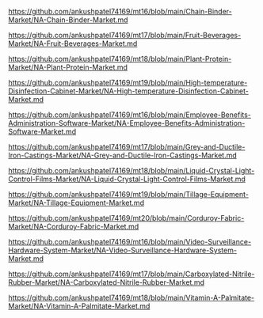 <p><a href="https://github.com/ankushpatel74169/mt16/blob/main/Chain-Binder-Market/NA-Chain-Binder-Market.md">https://github.com/ankushpatel74169/mt16/blob/main/Chain-Binder-Market/NA-Chain-Binder-Market.md</a></p><p><a href="https://github.com/ankushpatel74169/mt17/blob/main/Fruit-Beverages-Market/NA-Fruit-Beverages-Market.md">https://github.com/ankushpatel74169/mt17/blob/main/Fruit-Beverages-Market/NA-Fruit-Beverages-Market.md</a></p><p><a href="https://github.com/ankushpatel74169/mt18/blob/main/Plant-Protein-Market/NA-Plant-Protein-Market.md">https://github.com/ankushpatel74169/mt18/blob/main/Plant-Protein-Market/NA-Plant-Protein-Market.md</a></p><p><a href="https://github.com/ankushpatel74169/mt19/blob/main/High-temperature-Disinfection-Cabinet-Market/NA-High-temperature-Disinfection-Cabinet-Market.md">https://github.com/ankushpatel74169/mt19/blob/main/High-temperature-Disinfection-Cabinet-Market/NA-High-temperature-Disinfection-Cabinet-Market.md</a></p><p><a href="https://github.com/ankushpatel74169/mt16/blob/main/Employee-Benefits-Administration-Software-Market/NA-Employee-Benefits-Administration-Software-Market.md">https://github.com/ankushpatel74169/mt16/blob/main/Employee-Benefits-Administration-Software-Market/NA-Employee-Benefits-Administration-Software-Market.md</a></p><p><a href="https://github.com/ankushpatel74169/mt17/blob/main/Grey-and-Ductile-Iron-Castings-Market/NA-Grey-and-Ductile-Iron-Castings-Market.md">https://github.com/ankushpatel74169/mt17/blob/main/Grey-and-Ductile-Iron-Castings-Market/NA-Grey-and-Ductile-Iron-Castings-Market.md</a></p><p><a href="https://github.com/ankushpatel74169/mt18/blob/main/Liquid-Crystal-Light-Control-Films-Market/NA-Liquid-Crystal-Light-Control-Films-Market.md">https://github.com/ankushpatel74169/mt18/blob/main/Liquid-Crystal-Light-Control-Films-Market/NA-Liquid-Crystal-Light-Control-Films-Market.md</a></p><p><a href="https://github.com/ankushpatel74169/mt19/blob/main/Tillage-Equipment-Market/NA-Tillage-Equipment-Market.md">https://github.com/ankushpatel74169/mt19/blob/main/Tillage-Equipment-Market/NA-Tillage-Equipment-Market.md</a></p><p><a href="https://github.com/ankushpatel74169/mt20/blob/main/Corduroy-Fabric-Market/NA-Corduroy-Fabric-Market.md">https://github.com/ankushpatel74169/mt20/blob/main/Corduroy-Fabric-Market/NA-Corduroy-Fabric-Market.md</a></p><p><a href="https://github.com/ankushpatel74169/mt16/blob/main/Video-Surveillance-Hardware-System-Market/NA-Video-Surveillance-Hardware-System-Market.md">https://github.com/ankushpatel74169/mt16/blob/main/Video-Surveillance-Hardware-System-Market/NA-Video-Surveillance-Hardware-System-Market.md</a></p><p><a href="https://github.com/ankushpatel74169/mt17/blob/main/Carboxylated-Nitrile-Rubber-Market/NA-Carboxylated-Nitrile-Rubber-Market.md">https://github.com/ankushpatel74169/mt17/blob/main/Carboxylated-Nitrile-Rubber-Market/NA-Carboxylated-Nitrile-Rubber-Market.md</a></p><p><a href="https://github.com/ankushpatel74169/mt18/blob/main/Vitamin-A-Palmitate-Market/NA-Vitamin-A-Palmitate-Market.md">https://github.com/ankushpatel74169/mt18/blob/main/Vitamin-A-Palmitate-Market/NA-Vitamin-A-Palmitate-Market.md</a></p>
